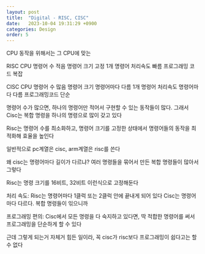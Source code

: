 ```yaml
---
layout: post
title:  "Digital - RISC, CISC"
date:   2023-10-04 19:31:29 +0900
categories: Design
order: 5
---
```


CPU 동작을 위해서는 그 CPU에 맞는 

RISC CPU
명령어 수 적음
명령어 크기 고정
1개 명령어 처리속도 빠름
프로그래밍 코드 복잡


CISC CPU
명령어 수 많음
명령어 크기 명령어마다 다름
1개 명령어 처리속도 명령어마다 다름
프로그래밍코드 단순

명령어 수가 많으면, 하나의 명령어만 적어서 구현할 수 있는 동작들이 많다. 그래서 Cisc는 복합 명령을 하나의 명령으로 많이 갖고 있다

Risc는 명령어 수를 최소화하고, 명령어 크기를 고정한 상태에서 명령어들의 동작을 최적화해 효율을 높인다

일반적으로 pc계열은 cisc, arm계열은 risc를 쓴다

왜 cisc는 명령어마다 길이가 다르냐?
여러 명령들을 묶어서 만든 복합 명령들이 많아서 그렇다

Risc는 명령 크기를 16비트, 32비트 이런식으로 고정해둔다

처리 속도:
Risc는 명령어마다 1클럭 또는 2클럭 안에 끝내게 되어 있다
Cisc는 명령어마다 다르다. 복합 명령들이 읶으니까

프로그래밍 편의:
Cisc에서 모든 명령을 다 숙지하고 있다면, 딱 적합한 명령어를 써서 프로그래밍을 단순하게 할 수 있다

근데 그렇게 되는거 자체거 힘든 일이라, 꼭 cisc가 risc보다 프로그래밍이 쉽다고는 할 수 없다